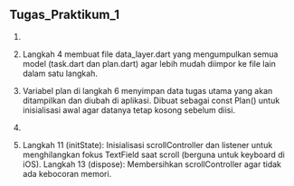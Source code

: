 ## Tugas_Praktikum_1

1. 

2. Langkah 4 membuat file data_layer.dart yang mengumpulkan semua model (task.dart dan plan.dart) agar lebih mudah diimpor ke file lain dalam satu langkah.

3. Variabel plan di langkah 6 menyimpan data tugas utama yang akan ditampilkan dan diubah di aplikasi. Dibuat sebagai const Plan() untuk inisialisasi awal agar datanya tetap kosong sebelum diisi.

4. 

5. Langkah 11 (initState): Inisialisasi scrollController dan listener untuk menghilangkan fokus TextField saat scroll (berguna untuk keyboard di iOS). Langkah 13 (dispose): Membersihkan scrollController agar tidak ada kebocoran memori.
